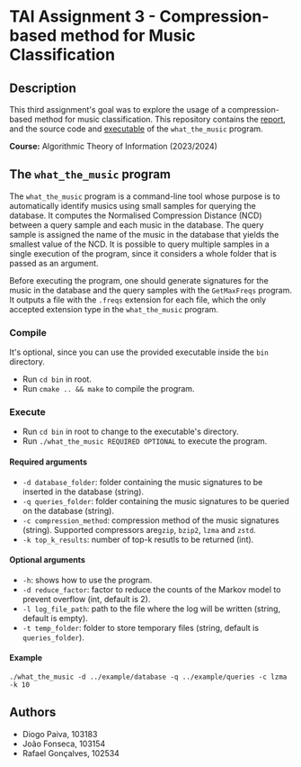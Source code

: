 # TAI Assignment 3 - Compression-based method for Music Classification

## Description

This third assignment's goal was to explore the usage of a compression-based method for music classification. This repository contains the [report](report/report.pdf), and the source code and [executable](bin/what_the_music) of the `what_the_music` program.

**Course:** Algorithmic Theory of Information (2023/2024)

## The `what_the_music` program

The `what_the_music` program is a command-line tool whose purpose is to automatically identify musics using small samples for querying the database. It computes the Normalised Compression Distance (NCD) between a query sample and each music in the database. The query sample is assigned the name of the music in the database that yields the smallest value of the NCD. It is possible to query multiple samples in a single execution of the program, since it considers a whole folder that is passed as an argument.

Before executing the program, one should generate signatures for the music in the database and the query samples with the `GetMaxFreqs` program. It outputs a file with the `.freqs` extension for each file, which the only accepted extension type in the `what_the_music` program.

### Compile

It's optional, since you can use the provided executable inside the `bin` directory.

- Run `cd bin` in root.
- Run `cmake .. && make` to compile the program.

### Execute

- Run `cd bin` in root to change to the executable's directory.
- Run `./what_the_music REQUIRED OPTIONAL` to execute the program.

#### Required arguments

- `-d database_folder`: folder containing the music signatures to be inserted in the database (string).
- `-q queries_folder`: folder containing the music signatures to be queried on the database (string).
- `-c compression_method`: compression method of the music signatures (string). Supported compressors are`gzip`, `bzip2`, `lzma` and `zstd`.
- `-k top_k_results`: number of top-k resutls to be returned (int).

#### Optional arguments

- `-h`: shows how to use the program.
- `-d reduce_factor`: factor to reduce the counts of the Markov model to prevent overflow (int, default is 2).
- `-l log_file_path`: path to the file where the log will be written (string, default is empty).
- `-t temp_folder`: folder to store temporary files (string, default is `queries_folder`).

#### Example

`./what_the_music -d ../example/database -q ../example/queries -c lzma -k 10`

## Authors

- Diogo Paiva, 103183
- João Fonseca, 103154
- Rafael Gonçalves, 102534
